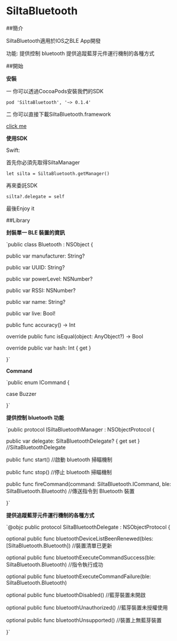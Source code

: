 # SiltaBluetooth

##簡介

SiltaBluetooth適用於IOS之BLE App開發

功能:
提供控制 bluetooth
提供追蹤藍芽元件運行機制的各種方式

##開始

**安裝**

一 你可以透過CocoaPods安裝我們的SDK

`pod 'SiltaBluetooth', '~> 0.1.4'`

二 你可以直接下載SiltaBluetooth.framework

[click me](https://drive.google.com/a/aengin.com/file/d/0Bxf8xz9_np75QzdFajVxM0lLUXM/view?usp=sharing)

**使用SDK**

Swift:
 
 首先你必須先取得SiltaManager

 `let silta = SiltaBluetooth.getManager()` 

 
 再來委託SDK

 `silta?.delegate = self`

 最後Enjoy it


##Library

**封裝單一 BLE 裝置的資訊**

`public class Bluetooth : NSObject {

  public var manufacturer: String?

  public var UUID: String?

  public var powerLevel: NSNumber?

  public var RSSI: NSNumber?

  public var name: String?

  public var live: Bool!

  public func accuracy() -> Int

  override public func isEqual(object: AnyObject?) -> Bool

  override public var hash: Int { get }

}`

**Command**

`public enum ICommand {

  case Buzzer

}`

**提供控制 bluetooth 功能**

`public protocol ISiltaBluetoothManager : NSObjectProtocol {

  public var delegate: SiltaBluetoothDelegate? { get set } //SiltaBluetoothDelegate

  public func start() //啟動 bluetooth 掃瞄機制

  public func stop() //停止 bluetooth 掃瞄機制

  public func fireCommand(command: SiltaBluetooth.ICommand, ble: SiltaBluetooth.Bluetooth) //傳送指令到 Bluetooth 裝置

}`

**提供追蹤藍芽元件運行機制的各種方式**

`@objc public protocol SiltaBluetoothDelegate : NSObjectProtocol {

  optional public func bluetoothDeviceListBeenRenewed(bles: [SiltaBluetooth.Bluetooth]) //裝置清單已更新

  optional public func bluetoothExecuteCommandSuccess(ble: SiltaBluetooth.Bluetooth) //指令執行成功

  optional public func bluetoothExecuteCommandFailure(ble: SiltaBluetooth.Bluetooth)

  optional public func bluetoothDisabled() //藍芽裝置未開啟

  optional public func bluetoothUnauthorized() //藍芽裝置未授權使用

  optional public func bluetoothUnsupported() //裝置上無藍芽裝置

}`

